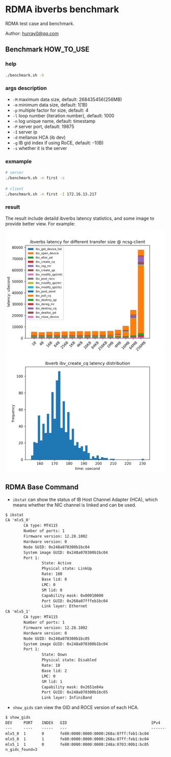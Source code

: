 # RDMA ibverbs benchmark
RDMA test case and benchmark.

Author: hurray0@qq.com

## Benchmark HOW_TO_USE
### help
```bash
./benchmark.sh -h
```

### args description
* `-M` maximum data size, default: 268435456(256MB)
* `-m` minimum data size, default: 1(1B)
* `-p` multiple factor for size, default: 4
* `-l` loop number (iteration number), default: 1000
* `-n` log unique name, default: timestamp
* `-P` server port, default: 19875
* `-I` server ip
* `-d` mellanox HCA (ib dev)
* `-g` IB gid index if using RoCE, default: -1(IB) 
* `-s` whether it is the server

### exmample
```bash
# server
./benchmark.sh -n first -s

# client
./benchmark.sh -n first -I 172.16.13.217
```

### result
The result include detaild ibverbs latency statistics, and some image to provide better view.
For example:

![](./docs/all_bar.png)
![](./docs/size-16-ibv_create_cq.png)


## RDMA Base Command

* `ibstat` can show the status of IB Host Channel Adapter (HCA), which means whether the NIC channel is linked and can be used.

```txt
$ ibstat
CA 'mlx5_0'
        CA type: MT4115
        Number of ports: 1
        Firmware version: 12.28.1002
        Hardware version: 0
        Node GUID: 0x248a070300b1bc04
        System image GUID: 0x248a070300b1bc04
        Port 1:
                State: Active
                Physical state: LinkUp
                Rate: 100
                Base lid: 0
                LMC: 0
                SM lid: 0
                Capability mask: 0x00010000
                Port GUID: 0x268a07fffeb1bc04
                Link layer: Ethernet
CA 'mlx5_1'
        CA type: MT4115
        Number of ports: 1
        Firmware version: 12.28.1002
        Hardware version: 0
        Node GUID: 0x248a070300b1bc05
        System image GUID: 0x248a070300b1bc04
        Port 1:
                State: Down
                Physical state: Disabled
                Rate: 10
                Base lid: 2
                LMC: 0
                SM lid: 1
                Capability mask: 0x2651e84a
                Port GUID: 0x248a070300b1bc05
                Link layer: InfiniBand
```

* `show_gids` can view the GID and ROCE version of each HCA.

```txt
$ show_gids
DEV     PORT    INDEX   GID                                     IPv4            VER     DEV
---     ----    -----   ---                                     ------------    ---     ---
mlx5_0  1       0       fe80:0000:0000:0000:268a:07ff:feb1:bc04                 v1      ens11f0
mlx5_0  1       1       fe80:0000:0000:0000:268a:07ff:feb1:bc04                 v2      ens11f0
mlx5_1  1       0       fe80:0000:0000:0000:248a:0703:00b1:bc05                 v1
n_gids_found=3
```

